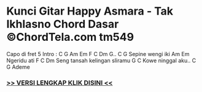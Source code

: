
 # Kunci Gitar Happy Asmara - Tak Ikhlasno Chord Dasar ©ChordTela.com tm549


Capo di fret 5 Intro : C G Am Em F C Dm G.. C G Sepine wengi iki Am Em Ngeridu ati F C Dm Seng tansah kelingan sliramu G C Kowe ninggal aku.. C G Ademe

###  <a href="https://shortlighzx.web.app?sq=Kunci Gitar Happy Asmara - Tak Ikhlasno Chord Dasar ©ChordTela.com"> >> VERSI LENGKAP KLIK DISINI << </a>

